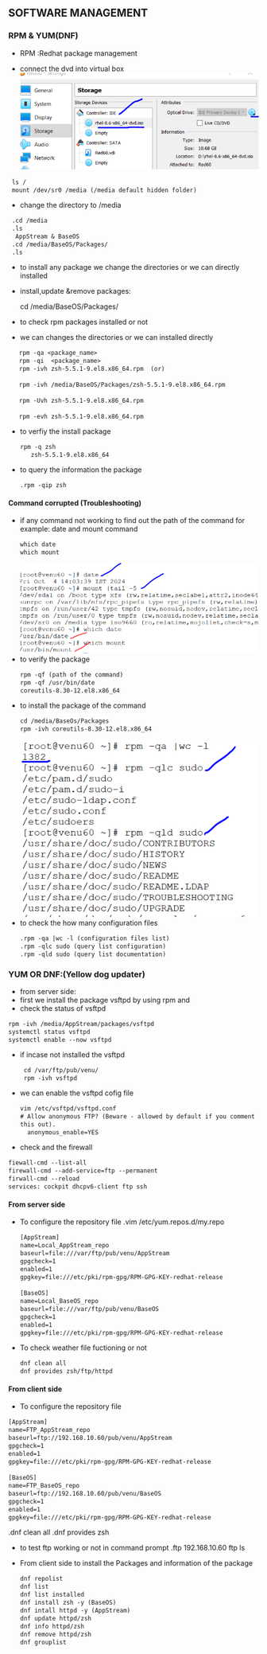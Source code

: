 ## SOFTWARE MANAGEMENT 

### RPM & YUM(DNF) 

* RPM :Redhat package management

*  connect the dvd into virtual box
 ![preview](images/sftw0.PNG)
 ```
  ls /
  mount /dev/sr0 /media (/media default hidden folder)
 ```  

* change the directory to /media
```
 .cd /media
 .ls
  AppStream & BaseOS 
 .cd /media/BaseOS/Packages/
 .ls
```

 
* to install any package we change the directories or we can directly installed

* install,update &remove packages:

  cd /media/BaseOS/Packages/
* to check rpm packages installed or not 
* we can changes the directories or we can installed directly
  
 ```
    rpm -qa <package_name>
    rpm -qi  <package_name>
    rpm -ivh zsh-5.5.1-9.el8.x86_64.rpm  (or)

    rpm -ivh /media/BaseOS/Packages/zsh-5.5.1-9.el8.x86_64.rpm  

    rpm -Uvh zsh-5.5.1-9.el8.x86_64.rpm

    rpm -evh zsh-5.5.1-9.el8.x86_64.rpm
 ``` 

* to verfiy the install package
  ```
  rpm -q zsh
     zsh-5.5.1-9.el8.x86_64
  ```     

* to query the information the package
  ```
  .rpm -qip zsh
  ```

#### Command corrupted (Troubleshooting)

* if any command not working to find out the path of the command
  for example:
  date and mount command
  ```
  which date
  which mount
  ``` 
  ![peview](images/sftw1.PNG)
* to verify the package
  ```
  rpm -qf (path of the command)
  rpm -qf /usr/bin/date
  coreutils-8.30-12.el8.x86_64
  ```
* to install the package of the command
  ```
  cd /media/BaseOs/Packages   
  rpm -ivh coreutils-8.30-12.el8.x86_64
  ```
  ![peview](images/sftw2.PNG)
* to check the how many configuration files
  ```
  .rpm -qa |wc -l (configuration files list)
  .rpm -qlc sudo (query list configuration)
  .rpm -qld sudo (query list documentation)
  ```



 ### YUM OR DNF:(Yellow dog updater)
 * from server side:
 * first we install the package vsftpd by using rpm and
 * check the status of vsftpd

  ```
  rpm -ivh /media/AppStream/packages/vsftpd
  systemctl status vsftpd
  systemctl enable --now vsftpd
  ```
* if incase not installed the vsftpd
  ```
   cd /var/ftp/pub/venu/
   rpm -ivh vsftpd
  ```  
* we can enable the vsftpd cofig file
  ```
  vim /etc/vsftpd/vsftpd.conf
  # Allow anonymous FTP? (Beware - allowed by default if you comment this out).
    anonymous_enable=YES
  ```  
* check and the firewall

 ```
 fiewall-cmd --list-all
 firewall-cmd --add-service=ftp --permanent
 firwall-cmd --reload
 services: cockpit dhcpv6-client ftp ssh
 ```  
#### From server side
* To configure the repository file
 .vim /etc/yum.repos.d/my.repo
  ```
  [AppStream]
  name=Local_AppStream_repo
  baseurl=file:///var/ftp/pub/venu/AppStream
  gpgcheck=1
  enabled=1
  gpgkey=file:///etc/pki/rpm-gpg/RPM-GPG-KEY-redhat-release

  [BaseOS]
  name=Local_BaseOS_repo
  baseurl=file:///var/ftp/pub/venu/BaseOS
  gpgcheck=1
  enabled=1
  gpgkey=file:///etc/pki/rpm-gpg/RPM-GPG-KEY-redhat-release

  ``` 
* To check weather file fuctioning or not
  ```
  dnf clean all
  dnf provides zsh/ftp/httpd
  ``` 
#### From client side
* To configure the repository file
 ```
 [AppStream]
 name=FTP_AppStream_repo
 baseurl=ftp://192.168.10.60/pub/venu/AppStream
 gpgcheck=1
 enabled=1
 gpgkey=file:///etc/pki/rpm-gpg/RPM-GPG-KEY-redhat-release

 [BaseOS]
 name=FTP_BaseOS_repo
 baseurl=ftp://192.168.10.60/pub/venu/BaseOS
 gpgcheck=1
 enabled=1
 gpgkey=file:///etc/pki/rpm-gpg/RPM-GPG-KEY-redhat-release
 ```
 .dnf clean all
 .dnf provides zsh

* to test ftp working or not in command prompt
  .ftp 192.168.10.60
   ftp
   ls

* From client side to install the Packages and information of the package
 
  ```
  dnf repolist
  dnf list
  dnf list installed
  dnf install zsh -y (BaseOS)
  dnf intall httpd -y (AppStream)
  dnf update httpd/zsh
  dnf info httpd/zsh
  dnf remove httpd/zsh
  dnf grouplist
  ```
 